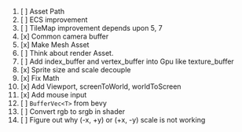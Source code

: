 1. [ ] Asset Path 
2. [ ] ECS improvement
3. [ ] TileMap improvement depends upon 5, 7
4. [x] Common camera buffer
5. [x] Make Mesh Asset
6. [ ] Think about render Asset. 
7. [ ] Add index_buffer and vertex_buffer into Gpu like texture_buffer
8. [x] Sprite size and scale decouple
9. [x] Fix Math
10. [x] Add Viewport, screenToWorld, worldToScreen 
11. [x] Add mouse input
12. [ ] `BufferVec<T>` from bevy
13. [ ] Convert rgb to srgb in shader
14. [ ] Figure out why (-x, +y) or (+x, -y) scale is not working